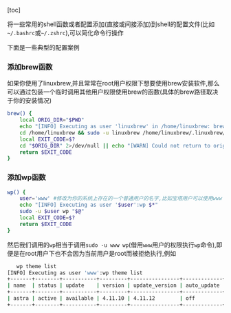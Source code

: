 [toc]



将一些常用的shell函数或者配置添加(直接或间接添加)到shell的配置文件(比如`~/.bashrc`或`~/.zshrc`),可以简化命令行操作

下面是一些典型的配置案例

### 添加brew函数

如果你使用了linuxbrew,并且常常在root用户权限下想要使用brew安装软件,那么可以通过包装一个临时调用其他用户权限使用brew的函数(具体的brew路径取决于你的安装情况)

```bash
brew() {
    local ORIG_DIR="$PWD"
    echo "[INFO] Executing as user 'linuxbrew' in /home/linuxbrew: brew $*"
    cd /home/linuxbrew && sudo -u linuxbrew /home/linuxbrew/.linuxbrew/bin/brew "$@"
    local EXIT_CODE=$?
    cd "$ORIG_DIR" 2>/dev/null || echo "[WARN] Could not return to original directory: $ORIG_DIR"
    return $EXIT_CODE
}
```

### 添加wp函数

```bash
wp() {
  	user='www' #修改为你的系统上存在的一个普通用户的名字,比如宝塔用户可以使用www
    echo "[INFO] Executing as user '$user':wp $*"
    sudo -u $user wp "$@"
    local EXIT_CODE=$?
    return $EXIT_CODE
}
```

然后我们调用的`wp`相当于调用`sudo -u www wp`(借用`www`用户的权限执行`wp`命令),即便是在root用户下也不会因为当前用户是root而被拒绝执行,例如

```bash
   wp theme list
[INFO] Executing as user 'www':wp theme list
+-------+--------+-----------+---------+----------------+-------------+
| name  | status | update    | version | update_version | auto_update |
+-------+--------+-----------+---------+----------------+-------------+
| astra | active | available | 4.11.10 | 4.11.12        | off         |
+-------+--------+-----------+---------+----------------+-------------+
```

